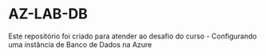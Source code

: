 # AZ-LAB-DB
Este repositório foi criado para atender ao desafio do curso - Configurando uma instância de Banco de Dados na Azure
